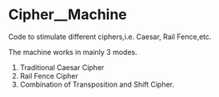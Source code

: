 # Cipher__Machine
Code to stimulate different ciphers,i.e. Caesar, Rail Fence,etc.

The machine works in mainly 3 modes.
1. Traditional Caesar Cipher
2. Rail Fence Cipher
3. Combination of Transposition and Shift Cipher.

